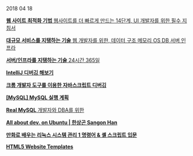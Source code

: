 2018 04 18



[**웹 사이트 최적화 기법**  웹사이트를 더 빠르게 만드는 14단계, UI 개발자를 위한 필수 지침서](http://book.naver.com/bookdb/book_detail.nhn?bid=4587095)


[**대규모 서비스를 지탱하는 기술** 웹 개발자를 위한, 데이터 구조 메모리 OS DB 서버 인프라](http://book.naver.com/bookdb/book_detail.nhn?bid=6468636)



[**서버/인프라를 지탱하는 기술** 24시간 365일](http://book.naver.com/bookdb/book_detail.nhn?bid=6010115)


[**IntelliJ 디버깅 해보기**](http://jojoldu.tistory.com/149)



[**크롬 개발자 도구를 이용한 자바스크립트 디버깅**](https://subicura.com/2018/02/14/javascript-debugging.html)


[**[MySQL] MySQL 실행 계획**](http://12bme.tistory.com/160)


[**Real MySQL** 개발자와 DBA를 위한](http://book.naver.com/bookdb/book_detail.nhn?bid=6886962)


[**All about dev. on Ubuntu | 한상곤 Sangon Han**](https://www.youtube.com/watch?time_continue=1&v=JbH-xzD7IkE)


[**만화로 배우는 리눅스 시스템 관리 1 명령어 & 셸 스크립트 입문**](http://book.naver.com/bookdb/book_detail.nhn?bid=10995037)



[**HTML5 Website Templates**](https://www.wix.com/website/templates)


